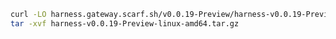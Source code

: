 ```bash
curl -LO harness.gateway.scarf.sh/v0.0.19-Preview/harness-v0.0.19-Preview-linux-amd64.tar.gz
tar -xvf harness-v0.0.19-Preview-linux-amd64.tar.gz
```

<!---
Non Scarf cURL
curl -LO https://github.com/harness/harness-cli/releases/download/v0.0.19-Preview/harness-v0.0.19-Preview-linux-amd64.tar.gz
-->